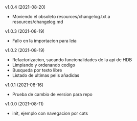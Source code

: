 v1.0.4 (2021-08-20)
  - Moviendo el obsoleto resources/changelog.txt a resources/changelog.md

v1.0.3 (2021-08-19)
  - Fallo en la importacion para leia

v1.0.2 (2021-08-19)
  - Refactorizacion, sacando funcionalidades de la api de HDB
  - Limpiando y ordenando codigo
  - Busqueda por texto libre
  - Listado de ultimas pelis añadidas

v1.0.1 (2021-08-16)
  - Prueba de cambio de version para repo

v1.0.0 (2021-08-11)
  - init, ejemplo con navegacion por cats
